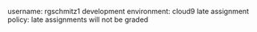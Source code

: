 username: rgschmitz1
development environment: cloud9
late assignment policy: late assignments will not be graded

